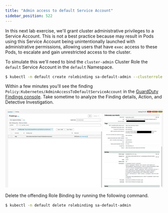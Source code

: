 ```yaml
---
title: "Admin access to default Service Account"
sidebar_position: 522
---
```


In this next lab exercise, we'll grant cluster administrative privileges to a Service Account. This is not a best practice because may result in Pods using this Service Account being unintentionally launched with administrative permissions, allowing users that have `exec` access to these Pods, to escalate and gain unrestricted access to the cluster.

To simulate this we'll need to bind the `cluster-admin` Cluster Role the `default` Service Account in the `default` Namespace.

```bash
$ kubectl -n default create rolebinding sa-default-admin --clusterrole cluster-admin --serviceaccount default:default
```

Within a few minutes you'll see the finding `Policy:Kubernetes/AdminAccessToDefaultServiceAccount` in the [GuardDuty Findings console](https://console.aws.amazon.com/guardduty/home#/findings). Take sometime to analyze the Finding details, Action, and Detective Investigation.

![Admin access finding](assets/admin-access-sa.webp)

Delete the offending Role Binding by running the following command.

```bash
$ kubectl -n default delete rolebinding sa-default-admin
```
